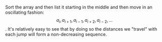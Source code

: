 Sort the array and then list it starting in the middle and then move in an oscillating fashion: $$a_i, a_{i+1}, a_{i-1}, a_{i+2}, a_{i-2}, \ldots$$.  It's relatively easy to see that by doing so the distances we "travel" with each jump will form a non-decreasing sequence.
